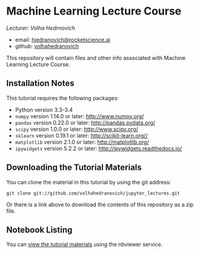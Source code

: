 # Machine Learning Lecture Course

*Lecturer: Volha Hedrnovich*

- email: <hiedranovich@rocketscience.ai>
- github: [volhahedranovich](http://github.com/volhahedranovich)

This repository will contain files and other info associated with Machine Learning Lecture Course.

## Installation Notes
This tutorial requires the following packages:

- Python version 3.3-3.4
- `numpy` version 1.14.0 or later: http://www.numpy.org/
- `pandas` version 0.22.0 or later: http://pandas.pydata.org/
- `scipy` version 1.0.0 or later: http://www.scipy.org/
- `sklearn` version 0.19.1 or later: http://scikit-learn.org//
- `matplotlib` version 2.1.0 or later: http://matplotlib.org/
- `ipywidgets` version 5.2.2 or later: http://ipywidgets.readthedocs.io/

## Downloading the Tutorial Materials
You can clone the material in this tutorial by using the git address:

    git clone git://github.com/volhahedranovich/jupyter_lectures.git

Or there is a link above to download the contents of this repository as a zip file.  

## Notebook Listing
You can [view the tutorial materials](http://nbviewer.jupyter.org/github/volhahedranovich/jupyter_lectures/blob/master/notebooks) using the nbviewer service.
